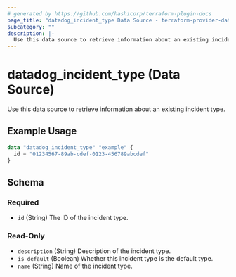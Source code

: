 ```yaml
---
# generated by https://github.com/hashicorp/terraform-plugin-docs
page_title: "datadog_incident_type Data Source - terraform-provider-datadog"
subcategory: ""
description: |-
  Use this data source to retrieve information about an existing incident type.
---
```


# datadog_incident_type (Data Source)

Use this data source to retrieve information about an existing incident type.

## Example Usage

```terraform
data "datadog_incident_type" "example" {
  id = "01234567-89ab-cdef-0123-456789abcdef"
}
```

<!-- schema generated by tfplugindocs -->
## Schema

### Required

- `id` (String) The ID of the incident type.

### Read-Only

- `description` (String) Description of the incident type.
- `is_default` (Boolean) Whether this incident type is the default type.
- `name` (String) Name of the incident type.
